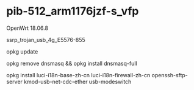 # pib-512_arm1176jzf-s_vfp

OpenWrt 18.06.8

ssrp_trojan_usb_4g_E5576-855

opkg update

opkg remove dnsmasq && opkg install dnsmasq-full

opkg install luci-i18n-base-zh-cn luci-i18n-firewall-zh-cn openssh-sftp-server kmod-usb-net-cdc-ether usb-modeswitch
